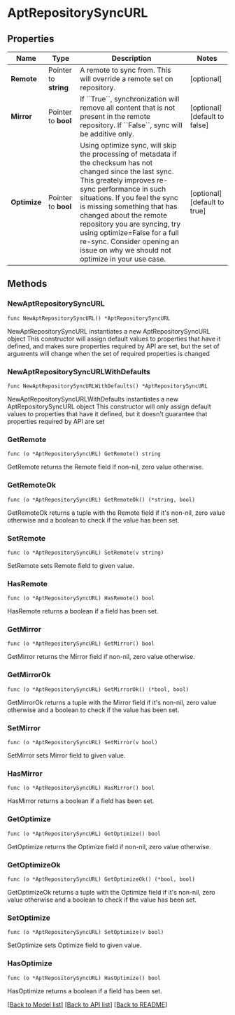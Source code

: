 # AptRepositorySyncURL

## Properties

Name | Type | Description | Notes
------------ | ------------- | ------------- | -------------
**Remote** | Pointer to **string** | A remote to sync from. This will override a remote set on repository. | [optional] 
**Mirror** | Pointer to **bool** | If &#x60;&#x60;True&#x60;&#x60;, synchronization will remove all content that is not present in the remote repository. If &#x60;&#x60;False&#x60;&#x60;, sync will be additive only. | [optional] [default to false]
**Optimize** | Pointer to **bool** | Using optimize sync, will skip the processing of metadata if the checksum has not changed since the last sync. This greately improves re-sync performance in such situations. If you feel the sync is missing something that has changed about the remote repository you are syncing, try using optimize&#x3D;False for a full re-sync. Consider opening an issue on why we should not optimize in your use case. | [optional] [default to true]

## Methods

### NewAptRepositorySyncURL

`func NewAptRepositorySyncURL() *AptRepositorySyncURL`

NewAptRepositorySyncURL instantiates a new AptRepositorySyncURL object
This constructor will assign default values to properties that have it defined,
and makes sure properties required by API are set, but the set of arguments
will change when the set of required properties is changed

### NewAptRepositorySyncURLWithDefaults

`func NewAptRepositorySyncURLWithDefaults() *AptRepositorySyncURL`

NewAptRepositorySyncURLWithDefaults instantiates a new AptRepositorySyncURL object
This constructor will only assign default values to properties that have it defined,
but it doesn't guarantee that properties required by API are set

### GetRemote

`func (o *AptRepositorySyncURL) GetRemote() string`

GetRemote returns the Remote field if non-nil, zero value otherwise.

### GetRemoteOk

`func (o *AptRepositorySyncURL) GetRemoteOk() (*string, bool)`

GetRemoteOk returns a tuple with the Remote field if it's non-nil, zero value otherwise
and a boolean to check if the value has been set.

### SetRemote

`func (o *AptRepositorySyncURL) SetRemote(v string)`

SetRemote sets Remote field to given value.

### HasRemote

`func (o *AptRepositorySyncURL) HasRemote() bool`

HasRemote returns a boolean if a field has been set.

### GetMirror

`func (o *AptRepositorySyncURL) GetMirror() bool`

GetMirror returns the Mirror field if non-nil, zero value otherwise.

### GetMirrorOk

`func (o *AptRepositorySyncURL) GetMirrorOk() (*bool, bool)`

GetMirrorOk returns a tuple with the Mirror field if it's non-nil, zero value otherwise
and a boolean to check if the value has been set.

### SetMirror

`func (o *AptRepositorySyncURL) SetMirror(v bool)`

SetMirror sets Mirror field to given value.

### HasMirror

`func (o *AptRepositorySyncURL) HasMirror() bool`

HasMirror returns a boolean if a field has been set.

### GetOptimize

`func (o *AptRepositorySyncURL) GetOptimize() bool`

GetOptimize returns the Optimize field if non-nil, zero value otherwise.

### GetOptimizeOk

`func (o *AptRepositorySyncURL) GetOptimizeOk() (*bool, bool)`

GetOptimizeOk returns a tuple with the Optimize field if it's non-nil, zero value otherwise
and a boolean to check if the value has been set.

### SetOptimize

`func (o *AptRepositorySyncURL) SetOptimize(v bool)`

SetOptimize sets Optimize field to given value.

### HasOptimize

`func (o *AptRepositorySyncURL) HasOptimize() bool`

HasOptimize returns a boolean if a field has been set.


[[Back to Model list]](../README.md#documentation-for-models) [[Back to API list]](../README.md#documentation-for-api-endpoints) [[Back to README]](../README.md)


